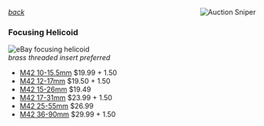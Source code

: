   *[back](index.html)*
<a href="https://www.gixen.com/index.php" name="9e092736783d0da1dfd8413d57d10faf"
 target="_blank" >
<img align=right src="https://www.gixen.com/images/gixenlink.gif" border="0"
 alt="Auction Sniper" title="Auction Sniper">
</a> 
### Focusing Helicoid
![eBay focusing helicoid](https://i.ebayimg.com/images/g/2RUAAOSwFSxZ5wux/s-l1600.jpg)  
*brass threaded insert preferred*  
- [M42 10-15.5mm](https://www.ebay.com/itm/353811207647) $19.99 + 1.50  
- [M42 12-17mm](https://www.ebay.com/itm/224544255576) $19.50 + 1.50  
- [M42 15-26mm](https://www.ebay.com/itm/265157954014) $19.49    
- [M42 17-31mm](https://www.ebay.com/itm/144403776548) $23.99 + 1.50  
- [M42 25-55mm](https://www.ebay.com/itm/144401461101) $26.99  
- [M42 36-90mm](https://www.ebay.com/itm/353814277200) $29.99 + 1.50  
